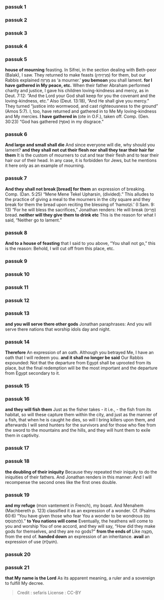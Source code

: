 
### passuk 1

### passuk 2

### passuk 3

### passuk 4

### passuk 5
<b>house of mourning</b> feasting. In Sifrei, in the section dealing with Beth-peor (Balak), I saw. They returned to make feasts (מַרְזֵיחִין) for them, but our Rabbis explained מַרְזֵחַ as ‘a mourner.’
<b>you bemoan</b> you shall lament.
<b>for I have gathered in My peace, etc.</b> When their father Abraham performed charity and justice, I gave his children loving-kindness and mercy, as in Deut. 7:12: “And the Lord your God shall keep for you the covenant and the loving-kindness, etc.” Also (Deut. 13:18), “And He shall give you mercy.” They turned “justice into wormwood, and cast righteousness to the ground” (Amos 5:7). I, too, have returned and gathered in to Me My loving-kindness and My mercies.
<b>I have gathered in</b> (ote in O.F.), taken off. Comp. (Gen. 30:23) “God has gathered (אסף) in my disgrace.”

### passuk 6
<b>And large and small shall die</b> And since everyone will die, why should you lament?
<b>and they shall not cut their flesh nor shall they tear their hair for them</b> It is the custom of mourners to cut and tear their flesh and to tear their hair our of their head. In any case, it is forbidden for Jews, but he mentions it here only as an example of mourning.

### passuk 7
<b>And they shall not break [bread] for them</b> an expression of breaking. Comp. (Dan. 5:25) “Mene Mene Tekel Upharsin, (divided).” This alludes to the practice of giving a meal to the mourners in the city square and they break for them the bread upon reciting the blessing of ‘hamotzi.’ (I Sam. 9: 13) “For he will bless the sacrifices,” Jonathan renders: He will break (פָרִיס) bread.
<b>neither will they give them to drink etc</b> This is the reason for what I said, “Neither go to lament.”

### passuk 8
<b>And to a house of feasting</b> that I said to you above, “You shall not go,” this is the reason: Behold, I will cut off from this place, etc.

### passuk 9

### passuk 10

### passuk 11

### passuk 12

### passuk 13
<b>and you will serve there other gods</b> Jonathan paraphrases: And you will serve there nations that worship idols day and night.

### passuk 14
<b>Therefore</b> An expression of an oath. Although you betrayed Me, I have an oath that I will redeem you.
<b>and it shall no longer be said</b> Our Rabbis expounded: Not that the departure from Egypt shall be uprooted from its place, but the final redemption will be the most important and the departure from Egypt secondary to it.

### passuk 15

### passuk 16
<b>and they will fish them</b> Just as the fisher takes - it i.e., - the fish from its habitat, so will these capture them within the city, and just as the manner of a fish, that when he is caught he dies, so will I bring killers upon them, and afterwards I will send hunters for the survivors and for those who flee from the sword to the mountains and the hills, and they will hunt them to exile them in captivity.

### passuk 17

### passuk 18
<b>the doubling of their iniquity</b> Because they repeated their iniquity to do the iniquities of their fathers. And Jonathan renders in this manner: And I will recompense the second ones like the first ones double.

### passuk 19
<b>and my refuge</b> (mon vantement in French), my boast. And Menahem (Machbereth p. 123) classified it as an expression of a wonder. Cf. (Psalms 60:6) “You have given those who fear You a wonder to be wondrous (נֵס לְהִתְנוֹסֵס).”
<b>to You nations will come</b> Eventually, the heathens will come to you and worship You of one accord, and they will say, “How did they make gods for themselves, and they are no gods?”
<b>from the ends of</b> Like מִקְצֵה, from the end of.
<b>handed down</b> an expression of an inheritance.
<b>avail</b> an expression of use (תּוֹעֶלֶת).

### passuk 20

### passuk 21
<b>that My name is the Lord</b> As its apparent meaning, a ruler and a sovereign to fulfill My decree.

>Credit : sefaris
>License : CC-BY